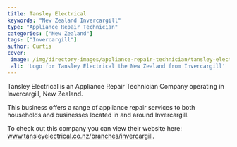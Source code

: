 ```yaml
---
title: Tansley Electrical
keywords: "New Zealand Invercargill"
type: "Appliance Repair Technician"
categories: ["New Zealand"]
tags: ["Invercargill"]
author: Curtis
cover: 
 image: /img/directory-images/appliance-repair-technician/tansley-electrical.webp
 alt: 'Logo for Tansley Electrical the New Zealand from Invercargill'
---
```


Tansley Electrical is an Appliance Repair Technician Company operating in Invercargill, New Zealand.

This business offers a range of appliance repair services to both households and businesses located in and around Invercargill.



To check out this company you can view their website here: www.tansleyelectrical.co.nz/branches/invercargill.
